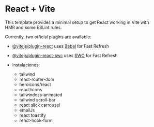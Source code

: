 # React + Vite

This template provides a minimal setup to get React working in Vite with HMR and some ESLint rules.

Currently, two official plugins are available:

- [@vitejs/plugin-react](https://github.com/vitejs/vite-plugin-react/blob/main/packages/plugin-react/README.md) uses [Babel](https://babeljs.io/) for Fast Refresh
- [@vitejs/plugin-react-swc](https://github.com/vitejs/vite-plugin-react-swc) uses [SWC](https://swc.rs/) for Fast Refresh

- Instalaciones:
    - tailwind
    - react-router-dom
    - heroicons/react
    - react/icons
    - tailwindcss-animated
    - tailwind scroll-bar
    - react slick carrousel
    - emailJs
    - react toastify
    - react-hook-form